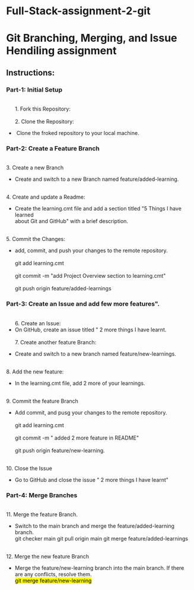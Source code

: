 <h1 align="left"> Full-Stack-assignment-2-git </h1>

<h1 align="left"> Git Branching, Merging, and Issue Hendiling assignment</h1>
<h2 align="left"> Instructions: </h2>


<h3 align="left"> Part-1: Initial Setup </h3><ul><p><br> 1. Fork this Repository: </br><br> 2. Clone the Repository:</br></p></ul>
<ul>
  <li>&nbsp;Clone the froked repository to your local machine.</li>
</ul>

<h3 align= "left" >Part-2: Create a Feature Branch</h3>

  <br> 3. Create a new Branch </rb>
  <ul>
  <li> Create and switch to a new Branch named feature/added-learning.</li>
</ul>
<br> 4. Create and update a Readme: </br>
<ul>
  <li>Create the learning.cmt file and add a section titled "5 Things I have learned
   <br> about Git and GitHub" with a brief description.</br></li>
</ul>
<br>5. Commit the Changes: </br>
<ul>
  <li>
   add, commit, and push your changes to the remote repository.
  </li>
  <br>git add learning.cmt</br>
  <br>git commit -m "add Project Overview section to learning.cmt" </br>
  <br>git push origin feature/added-learnings</br>
  
    
</ul>
<h3 align= "left"> Part-3: Create an Issue and add few more features".</h3>
<ul>
<br>6. Create an Issue: </br>
<li> On GitHub, create an issue titled " 2 more things I have learnt.</li>
<br> 7. Create another feature Branch:</br>
</ul>
  <ul>
  <li> Create and switch to a new branch named feature/new-learnings.</li>
</ul>
<br>8. Add the new feature: </br>
<ul>
  <li>
    In the learning.cmt file, add 2 more of your learnings.
  </li>
</ul>
<br> 9. Commit the feature Branch </br>
<ul>
  <li>
    Add commit, and pusg your changes to the remote repository.
  </li>
  <br>git add learning.cmt</br>
  <br>git commit -m " added 2 more feature in README"</br>
  <br>git push origin feature/new-learning.</br>
</ul>
<br>10. Close the Issue</br>
<ul>
  <li> Go to GitHub and close the issue " 2 more things I have learnt"</li>
</ul>
<h3 align= "left" > Part-4: Merge Branches</h3>
<br> 11. Merge the feature Branch. </br>
<ul>
  <li>
   Switch to the main branch and merge the feature/added-learning branch.
  </li>
  git checker main 
  git pull origin main 
  git merge feature/added-learnings
</ul>
<br> 12. Merge the new feature Branch</br>
<Ul>
  <li>
    Merge the feature/new-learning branch into the main branch. If there are any conflicts, resolve them.
    
  </li>
 <mark>git merge feature/new-learning</mark>
</Ul>
